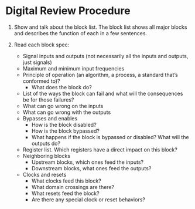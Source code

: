 # Digital Review Procedure

1. Show and talk about the block list.
  The block list shows all major blocks and describes the function of each in a few sentences.
   
2. Read each block spec:
   * Signal inputs and outputs (not necessarily all the inputs and outputs, just signals)
   * Maximum and minimum input frequencies
   * Principle of operation (an algorithm, a process, a standard that’s conformed to)?
      - What does the block do?
   * List of the ways the block can fail and what will the consequences be for those failures?
   * What can go wrong on the inputs
   * What can go wrong with the outputs
   * Bypasses and enables
      - How is the block disabled?
      - How is the block bypassed?
      - What happens if the block is bypassed or disabled?  What will the outputs do?
   * Register list.  Which registers have a direct impact on this block?
   * Neighboring blocks
      - Upstream blocks, which ones feed the inputs?
      - Downstream blocks, what ones feed the outputs?
   * Clocks and resets
      - What clocks feed this block?
      - What domain crossings are there?
      - What resets feed the block?
      - Are there any special clock or reset behaviors?
